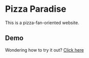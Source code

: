 <h1>Pizza Paradise</h1>

<p>This is a pizza-fan-oriented website.</p>

<h2>Demo</h2>

<p>Wondering how to try it out? <a href="http://pizza-paradise.infinityfreeapp.com/">Click here</a></p>